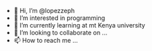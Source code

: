- 👋 Hi, I’m @lopezzeph
- 👀 I’m interested in programming
- 🌱 I’m currently learning at mt Kenya university
- 💞️ I’m looking to collaborate on ...
- 📫 How to reach me ...

<!---
lopezzeph/lopezzeph is a ✨ special ✨ repository because its `README.md` (this file) appears on your GitHub profile.
You can click the Preview link to take a look at your changes.
--->
